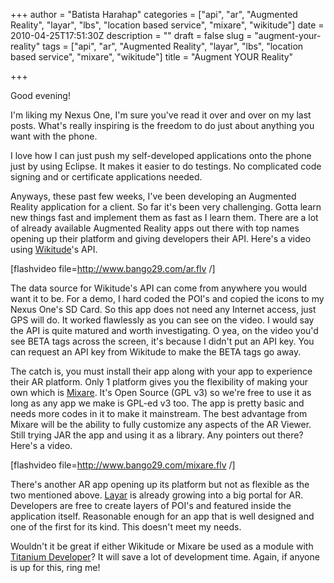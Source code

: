 +++
author = "Batista Harahap"
categories = ["api", "ar", "Augmented Reality", "layar", "lbs", "location based service", "mixare", "wikitude"]
date = 2010-04-25T17:51:30Z
description = ""
draft = false
slug = "augment-your-reality"
tags = ["api", "ar", "Augmented Reality", "layar", "lbs", "location based service", "mixare", "wikitude"]
title = "Augment YOUR Reality"

+++


Good evening!

I'm liking my Nexus One, I'm sure you've read it over and over on my last posts. What's really inspiring is the freedom to do just about anything you want with the phone.

I love how I can just push my self-developed applications onto the phone just by using Eclipse. It makes it easier to do testings. No complicated code signing and or certificate applications needed.

Anyways, these past few weeks, I've been developing an Augmented Reality application for a client. So far it's been very challenging. Gotta learn new things fast and implement them as fast as I learn them. There are a lot of already available Augmented Reality apps out there with top names opening up their platform and giving developers their API. Here's a video using <a href="http://" target="_blank">Wikitude</a>'s API.

[flashvideo file=http://www.bango29.com/ar.flv /]

The data source for Wikitude's API can come from anywhere you would want it to be. For a demo, I hard coded the POI's and copied the icons to my Nexus One's SD Card. So this app does not need any Internet access, just GPS will do. It worked flawlessly as you can see on the video. I would say the API is quite matured and worth investigating. O yea, on the video you'd see BETA tags across the screen, it's because I didn't put an API key. You can request an API key from Wikitude to make the BETA tags go away.

The catch is, you must install their app along with your app to experience their AR platform. Only 1 platform gives you the flexibility of making your own which is <a href="http://www.mixare.org">Mixare</a>. It's Open Source (GPL v3) so we're free to use it as long as any app we make is GPL-ed v3 too. The app is pretty basic and needs more codes in it to make it mainstream. The best advantage from Mixare will be the ability to fully customize any aspects of the AR Viewer. Still trying JAR the app and using it as a library. Any pointers out there? Here's a video.

[flashvideo file=http://www.bango29.com/mixare.flv /]

There's another AR app opening up its platform but not as flexible as the two mentioned above. <a href="http://www.layar.com" target="_blank">Layar</a> is already growing into a big portal for AR. Developers are free to create layers of POI's and featured inside the application itself. Reasonable enough for an app that is well designed and one of the first for its kind. This doesn't meet my needs.

Wouldn't it be great if either Wikitude or Mixare be used as a module with <a href="http://appcelerator.com" target="_blank">Titanium Developer</a>? It will save a lot of development time. Again, if anyone is up for this, ring me!
